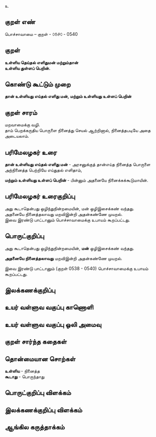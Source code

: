 உ

## குறள் எண் 

பொச்சாவாமை  – குறள் - ௦௫௪௦ - 0540  

## குறள் 

**உள்ளிய தெய்தல் எளிதுமன் மற்றும்தான்  
உள்ளிய துள்ளப் பெறின்.**

## கொண்டு கூட்டும் முறை

**தான் உள்ளியது எய்தல் எளிது மன், மற்றும் உள்ளியது உள்ளப் பெறின்**  

## குறள் சாரம் 

மறவாமைக்கு வழி.  
தாம் பெறக்கருதிய பொருளை நினைத்து செயல் ஆற்றினால், நினைத்தபடியே அதை அடையலாம்.  

## பரிமேலழகர் உரை

**தான் உள்ளியது எய்தல் எளிது மன்** - அரசனுக்குத் தான்எய்த நினைத்த பொருளை அந்நினைத்த பெற்றியே எய்துதல் எளிதாம்,  

**மற்றும் உள்ளியது உள்ளப் பெறின்** - பின்னும் அதனையே நினைக்கக்கூடுமாயின்.   

## பரிமேலழகர் உரைகுறிப்பு   

அது கூடாதென்பது ஒழிந்துநின்றமையின், மன் ஒழிஇசைக்கண் வந்தது.  
அதனையே நினைத்தலாவது மறவிஇன்றி அதன்கண்ணே முயறல்.  
இவை இரண்டு பாட்டானும் பொச்சாவாமைக்கு உபாயம் கூறப்பட்டது.  

## பொருட்குறிப்பு 

அது கூடாதென்பது ஒழிந்துநின்றமையின், **மன்** ஒழிஇசைக்கண் வந்தது.  

**அதனையே நினைத்தலாவது** மறவிஇன்றி அதன்கண்ணே முயறல்.  

இவை இரண்டு பாட்டானும் (குறள் 0538 - 0540) பொச்சாவாமைக்கு உபாயம் கூறப்பட்டது.   

## இலக்கணக்குறிப்பு  


## உயர் வள்ளுவ வகுப்பு காணொளி


## உயர் வள்ளுவ வகுப்பு ஒலி அமைவு 

 
## குறள் சார்ந்த கதைகள் 


## தொன்மையான சொற்கள்

**உள்ளிய** - நினைத்த   
**கூடாது** - பொருந்தாது   

## பொருட்குறிப்பு விளக்கம்


## இலக்கணக்குறிப்பு விளக்கம்


## ஆங்கில கருத்தாக்கம் 


